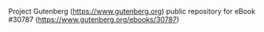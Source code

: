 Project Gutenberg (https://www.gutenberg.org) public repository for eBook #30787 (https://www.gutenberg.org/ebooks/30787)
